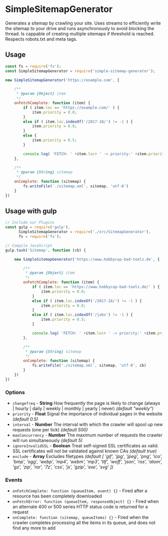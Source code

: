 # SimpleSitemapGenerator

Generates a sitemap by crawling your site. Uses streams to efficiently write the sitemap to your drive and runs asynchronously to avoid blocking the thread. Is cappable of creating multiple sitemaps if threshold is reached. Respects robots.txt and meta tags.

## Usage
```JavaScript
const fs = require('fs');
const SimpleSitemapGenerator = require('simple-sitemap-generator');

new SimpleSitemapGenerator('https://example.com', {

    /**
     * @param {Object} item
     */
    onFetchComplete: function (item) {
        if ( item.loc == 'https://example.com/' ) {
            item.priority = 0.8;
        }
        else if ( item.loc.indexOf('/2017-18/') != -1 ) {
            item.priority = 0.8;
        }
        else {
            item.priority = 0.5;
        }

        console.log( 'FETCH: ' +item.loc+ ' -> priority:' +item.priority );
    },

    /**
     * @param {String} sitemap
     */
    onComplete: function (sitemap) {
        fs.writeFile('./sitemap.xml', sitemap, 'utf-8')
    }
})
```

## Usage with gulp
```JavaScript
// Include our Plugins
const gulp = require('gulp'),
      SimpleSitemapGenerator = require('./src/SitemapGenerator'),
      fs = require('fs');

// Compile JavaScript
gulp.task('Sitemap', function (cb) {

    new SimpleSitemapGenerator('https://www.hobbycup-bad-toelz.de', {

        /**
         * @param {Object} item
         */
        onFetchComplete: function (item) {
            if ( item.loc == 'https://www.hobbycup-bad-toelz.de/' ) {
                item.priority = 0.8;
            }
            else if ( item.loc.indexOf('/2017-18/') != -1 ) {
                item.priority = 0.8;
            }
            else if ( item.loc.indexOf('/jobs') != -1 ) {
                item.priority = 0.5;
            }

            console.log( 'FETCH: ' +item.loc+ ' -> priority:' +item.priority );
        },

        /**
         * @param {String} sitemap
         */
        onComplete: function (sitemap) {
            fs.writeFile('./sitemap.xml', sitemap, 'utf-8', cb)
        }
    })
})
```

### Options
 - `changefreq` - **String** How frequently the page is likely to change (always | hourly | daily | weekly | monthly | yearly | never) *(default "weekly")*
 - `priority` - **Float** Signal the importance of individual pages in the website *(default 0.5)*
 - `interval` - **Number** The interval with which the crawler will spool up new requests (one per tick) *(default 500)*
 - `maxConcurrency` - **Number** The maximum number of requests the crawler will run simultaneously *(default 5)*
 - `ignoreInvalidSSL` - **Boolean** Treat self-signed SSL certificates as valid. SSL certificates will not be validated against known CAs *(default true)*
 - `exclude` - **Array** Excludes filetypes *(default [ 'gif', 'jpg', 'jpeg', 'png', 'ico', 'bmp', 'ogg', 'webp', 'mp4', 'webm', 'mp3', 'ttf', 'woff', 'json', 'rss', 'atom', 'gz', 'zip', 'rar', '7z', 'css', 'js', 'gzip', 'exe', 'svg' ])*

### Events
 - `onFetchComplete: function (queueItem, event) {}` - Fired after a resource has been completely downloaded
 - `onFetchError: function (queueItem, responseObject) {}` - Fired when an alternate 400 or 500 series HTTP status code is returned for a request
 - `onComplete: function (sitemap, queueItems) {}` - Fired when the crawler completes processing all the items in its queue, and does not find any more to add